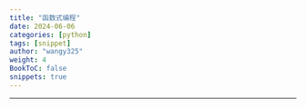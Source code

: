```yaml
---
title: "函数式编程"
date: 2024-06-06
categories: [python]
tags: [snippet]
author: "wangy325"
weight: 4
BookToC: false
snippets: true
---
```


---
